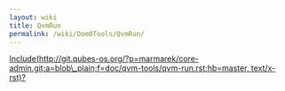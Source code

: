 ```yaml
---
layout: wiki
title: QvmRun
permalink: /wiki/Dom0Tools/QvmRun/
---
```


[Include(http://git.qubes-os.org/?p=marmarek/core-admin.git;a=blob\_plain;f=doc/qvm-tools/qvm-run.rst;hb=master, text/x-rst)?](/wiki/Dom0Tools/Include(http%3A/git.qubes-os.org?p=marmarek/core-admin.git;a=blob_plain;f=doc/qvm-tools/qvm-run.rst;hb=master,%20text/x-rst))
